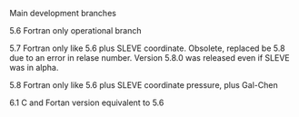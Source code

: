 Main development branches

5.6 Fortran only operational branch

5.7 Fortran only like 5.6 plus SLEVE coordinate. Obsolete, replaced be 5.8 due to an error in relase number. Version 5.8.0 was released even if SLEVE was in alpha.

5.8 Fortran only like 5.6 plus SLEVE coordinate pressure, plus Gal-Chen

6.1 C and Fortan version equivalent to 5.6

